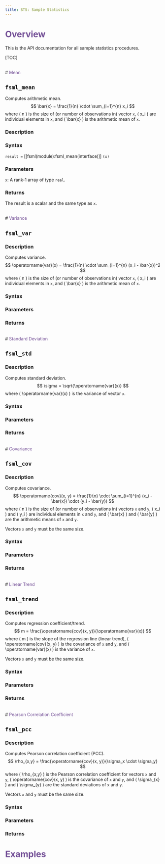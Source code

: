```yaml
---
title: STS: Sample Statistics
---
```


# <span style="color:#734f96">Overview</span>

This is the API documentation for all sample statistics procedures.

[TOC]

<br>
# <span style="color:#734f96">Mean</span>

## `fsml_mean`
Computes arithmetic mean.
$$ \bar{x} = \frac{1}{n} \cdot \sum_{i=1}^{n} x_i $$
where \( n \) is the size of (or number of observations in) vector `x`,
\( x_i \) are individual elements in `x`, and
\( \bar{x} \) is the arithmetic mean of `x`.

### Description

### Syntax
`result =` [[fsml(module):fsml_mean(interface)]] `(x)`

### Parameters
`x`: A rank-1 array of type `real`.

### Returns
The result is a scalar and the same type as `x`.


<br>
# <span style="color:#734f96">Variance</span>

## `fsml_var`

### Description
Computes variance.
$$ \operatorname{var}(x) = \frac{1}{n} \cdot \sum_{i=1}^{n} (x_i - \bar{x})^2 $$
where \( n \) is the size of (or number of observations in) vector `x`,
\( x_i \) are individual elements in `x`, and
\( \bar{x} \) is the arithmetic mean of `x`.

### Syntax

### Parameters

### Returns


<br>
# <span style="color:#734f96">Standard Deviation</span>

## `fsml_std`

### Description
Computes standard deviation.
$$ \sigma = \sqrt{\operatorname{var}(x)} $$
where \( \operatorname{var}(x) \) is the variance of vector `x`.

### Syntax

### Parameters

### Returns


<br>
# <span style="color:#734f96">Covariance</span>

## `fsml_cov`

### Description
Computes covariance.
$$ \operatorname{cov}(x, y) = \frac{1}{n} \cdot \sum_{i=1}^{n} (x_i - \bar{x}) \cdot (y_i - \bar{y}) $$
where \( n \) is the size of (or number of observations in) vectors `x` and `y`,
\( x_i \) and \( y_i \) are individual elements in `x` and `y`, and
\( \bar{x} \) and \( \bar{y} \) are the arithmetic means of `x` and `y`.

Vectors `x` and `y` must be the same size.

### Syntax

### Parameters

### Returns


<br>
# <span style="color:#734f96">Linear Trend</span>

## `fsml_trend`

### Description
Computes regression coefficient/trend.
$$ m = \frac{\operatorname{cov}(x, y)}{\operatorname{var}(x)} $$
where \( m \) is the slope of the regression line (linear trend),
\( \operatorname{cov}(x, y) \) is the covariance of `x` and `y`, and
\( \operatorname{var}(x) \) is the variance of `x`.

Vectors `x` and `y` must be the same size.

### Syntax

### Parameters

### Returns


<br>
# <span style="color:#734f96">Pearson Correlation Coefficient</span>

## `fsml_pcc`

### Description
Computes Pearson correlation coefficient (PCC).
$$ \rho_{x,y} = \frac{\operatorname{cov}(x, y)}{\sigma_x \cdot \sigma_y} $$
where \( \rho_{x,y} \) is the Pearson correlation coefficient for vectors `x` and `y`,
\( \operatorname{cov}(x, y) \) is the covariance of `x` and `y`, and
\( \sigma_{x} \) and \( \sigma_{y} \) are the standard deviations of `x` and `y`.

Vectors `x` and `y` must be the same size.

### Syntax

### Parameters

### Returns



# <span style="color:#734f96">Examples</span>
